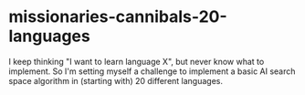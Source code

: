 missionaries-cannibals-20-languages
===================================

I keep thinking "I want to learn language X", but never know what to implement. So I'm setting myself a challenge to implement a basic AI search space algorithm in (starting with) 20 different languages.